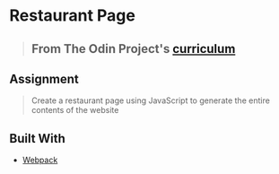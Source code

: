 # Restaurant Page

> ## From The Odin Project's [curriculum](https://www.theodinproject.com/courses/javascript/lessons/restaurant-page)


## Assignment
> Create a restaurant page using JavaScript to generate the entire contents of the website

## Built With
* [Webpack](https://webpack.js.org/)


